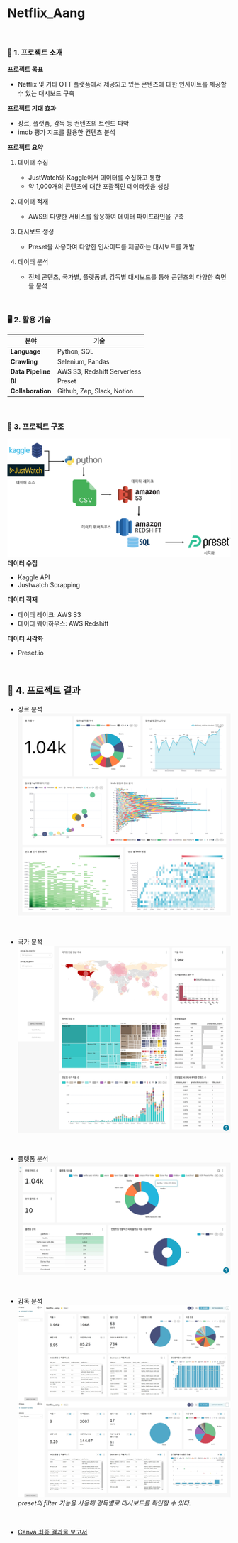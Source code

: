 # Netflix_Aang

<br>

### 📝 1. 프로젝트 소개

**프로젝트 목표**
- Netflix 및 기타 OTT 플랫폼에서 제공되고 있는 콘텐츠에 대한 인사이트를 제공할 수 있는 대시보드 구축

**프로젝트 기대 효과**
- 장르, 플랫폼, 감독 등 컨텐츠의 트렌드 파악
- imdb 평가 지표를 활용한 컨텐츠 분석

**프로젝트 요약**
1) 데이터 수집
    - JustWatch와 Kaggle에서 데이터를 수집하고 통합
    - 약 1,000개의 콘텐츠에 대한 포괄적인 데이터셋을 생성

2) 데이터 적재
    - AWS의 다양한 서비스를 활용하여 데이터 파이프라인을 구축

3) 대시보드 생성
    - Preset을 사용하여 다양한 인사이트를 제공하는 대시보드를 개발

4) 데이터 분석
    - 전체 콘텐츠, 국가별, 플랫폼별, 감독별 대시보드를 통해 콘텐츠의 다양한 측면을 분석

<br>

### 🖥️ 2. 활용 기술
|분야|기술|
|--------|----------|
|**Language**|Python, SQL|
|**Crawling**|Selenium, Pandas|
|**Data Pipeline**|AWS S3, Redshift Serverless|
|**BI**|Preset|
|**Collaboration**|Github, Zep, Slack, Notion|

<br>

### 🌳 3. 프로젝트 구조
![](/images/structure.png)
**데이터 수집**
- Kaggle API
- Justwatch Scrapping

**데이터 적재**
- 데이터 레이크: AWS S3
- 데이터 웨어하우스: AWS Redshift

**데이터 시각화**
- Preset.io

<br>

## 🎯 4. 프로젝트 결과
- 장르 분석
![genres](/images/genres.png)

<br>

- 국가 분석
![country](/images/country.png)

<br>

- 플랫폼 분석
![platform](/images/platform.png)

<br>

- 감독 분석
![directors](/images/directors.png)
![directors_zack](/images/directors_zack.png)
*preset의 filter 기능을 사용해 감독별로 대시보드를 확인할 수 있다.*

<br>

- [Canva 최종 결과물 보고서](https://www.canva.com/design/DAGVx9UGsUE/buLpSzDZces6_w0joXTIIQ/edit?utm_content=DAGVx9UGsUE&utm_campaign=designshare&utm_medium=link2&utm_source=sharebutton)